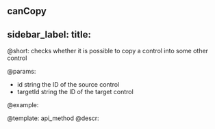 canCopy
---
sidebar_label: 
title: 
---          

@short: checks whether it is possible to copy a control into some other control

@params:

- id 			string	    the ID of the source control
- targetId	 	string	    the ID of the target control






@example:

@template: api_method
@descr:

